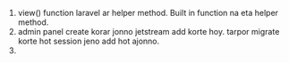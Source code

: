 1. view() function laravel ar helper method. Built in function na eta helper method.
2. admin panel create korar jonno jetstream add korte hoy. tarpor migrate korte hot session jeno add hot ajonno.
3. 